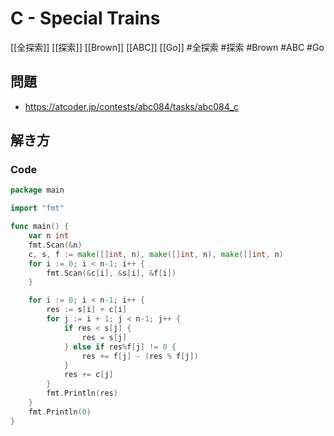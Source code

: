 # C - Special Trains
[[全探索]] [[探索]] [[Brown]] [[ABC]] [[Go]]
#全探索 #探索 #Brown #ABC #Go 

## 問題
- https://atcoder.jp/contests/abc084/tasks/abc084_c

## 解き方
### Code
```go
package main

import "fmt"

func main() {
	var n int
	fmt.Scan(&n)
	c, s, f := make([]int, n), make([]int, n), make([]int, n)
	for i := 0; i < n-1; i++ {
		fmt.Scan(&c[i], &s[i], &f[i])
	}

	for i := 0; i < n-1; i++ {
		res := s[i] + c[i]
		for j := i + 1; j < n-1; j++ {
			if res < s[j] {
				res = s[j]
			} else if res%f[j] != 0 {
				res += f[j] - (res % f[j])
			}
			res += c[j]
		}
		fmt.Println(res)
	}
	fmt.Println(0)
}
```